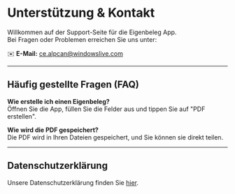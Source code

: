 # Unterstützung & Kontakt

Willkommen auf der Support-Seite für die Eigenbeleg App.  
Bei Fragen oder Problemen erreichen Sie uns unter:

✉️ **E-Mail:** [ce.alpcan@windowslive.com](mailto:ce.alpcan@windowslive.com)

---

## Häufig gestellte Fragen (FAQ)

**Wie erstelle ich einen Eigenbeleg?**  
Öffnen Sie die App, füllen Sie die Felder aus und tippen Sie auf "PDF erstellen".

**Wie wird die PDF gespeichert?**  
Die PDF wird in Ihren Dateien gespeichert, und Sie können sie direkt teilen.

---

## Datenschutzerklärung

Unsere Datenschutzerklärung finden Sie [hier](https://waffledunker.github.io/eigenbeleg_privacy_policy/privacy).
